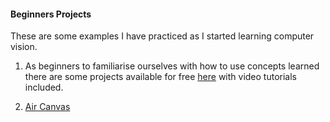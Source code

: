 #### Beginners Projects 

These are some examples I have practiced as I started learning computer vision.

1. As beginners to familiarise ourselves with how to use concepts learned there are some  projects available for free [here](https://www.computervision.zone/projects/) with video tutorials included. 

2. [Air Canvas](https://github.com/infoaryan/Air-Canvas-project)


